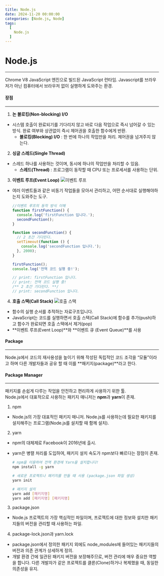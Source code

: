 ```yaml
---
title: Node.js
date: 2024-11-20 00:00:00
categories: [Node.js, Node]
tags:
  [
    Node.js
  ]
---
```


# **Node.js**
---
Chrome V8 JavaScript 엔진으로 빌드된 JavaScript 런타임. Javascript를 브라우저가 아닌 컴퓨터에서 브라우저 없이 실행하게 도와주는 환경.

#### **장점**
---
1. **논 블로킹(Non-blocking) I/O**
  - 시스템 호출이 완료되기를 기다리지 않고 바로 다음 작업으로 즉시 넘어갈 수 있는 방식. 완료 여부와 상관없이 즉시 제어권을 호출한 함수에게 반환.
    - **블로킹(Blocking) I/O** : 한 번에 하나의 작업만을 처리. 제어권을 넘겨주지 않는다.
2. **싱글 스레드(Single Thread)**
  - 스레드 하나를 사용하는 것이며, 동시에 하나의 작업만을 처리할 수 있음.
    - **스레드(Thread)** : 프로그램이 동작할 때 CPU 또는 프로세서를 사용하는 단위.
3. **이벤트 루프(Event Loop)**
![이벤트 루프](https://teamsparta.notion.site/image/https%3A%2F%2Fs3-us-west-2.amazonaws.com%2Fsecure.notion-static.com%2F8d06198c-fa60-4e13-aa89-c6a7171401d0%2F1520136407543.jpeg?table=block&id=59d8187f-f687-40d8-9527-00f80d784c56&spaceId=83c75a39-3aba-4ba4-a792-7aefe4b07895&width=1200&userId=&cache=v2)
  - 여러 이벤트들과 같은 비동기 작업들을 모아서 관리하고, 어떤 순서대로 실행해야하는지 도와주는 도구.   

    ```javascript
    //이벤트 루프의 동작 방식 이해  
    function firstFunction() {
      console.log('firstFunction 입니다.');
      secondFunction();
    }

    function secondFunction() {
      // 2 초간 기다린다.
      setTimeout(function () {
        console.log('secondFunction 입니다.');
      }, 2000);
    }

    firstFunction();
    console.log('전역 코드 실행 중!');

    // print: firstFunction 입니다.
    // print: 전역 코드 실행 중!
    /** 2 초간 기다린다. **/
    // print: secondFunction 입니다.
    ```

4. **호출 스택(Call Stack)**
![호출 스택](https://teamsparta.notion.site/image/https%3A%2F%2Fs3-us-west-2.amazonaws.com%2Fsecure.notion-static.com%2Fc0af91da-5c36-4389-9a06-7d8c92e9f7ac%2Fjs-event-loop-explained.png?table=block&id=302cca8a-87be-4174-a71e-fa74bb21ebb3&spaceId=83c75a39-3aba-4ba4-a792-7aefe4b07895&width=1360&userId=&cache=v2)
  - 함수의 실행 순서를 추적하는 자료구조입니다.
  - JavaScript는 코드를 실행하면서 호출 스택(Call Stack)에 함수를 추가(push)하고 함수가 완료되면 호출 스택에서 제거(pop)
  - **이벤트 루프(Event Loop)**와 **이벤트 큐 (Event Queue)**를 사용

#### **Package**
---
Node.js에서 코드의 재사용성을 높이기 위해 작성된 독립적인 코드 조각을 “모듈”이라고 하며 다른 개발자들과 공유 할 때 이를 **패키지(package)**라고 한다.

#### **Package Manager**
---
패키지를 손쉽게 다루는 작업을 안전하고 편리하게 사용하기 위한 툴.  
Node.js에서 대표적으로 사용하는 패키지 매니저는 **npm**과 **yarn**이 존재.

1. npm
 - Node.js의 가장 대표적인 패키지 매니저. Node.js를 사용하는데 필요한 패키지를 설치해주는 프로그램(Node.js를 설치할 때 함께 설치).
2. yarn
  - npm의 대체제로 Facebook이 2016년에 출시.
  - yarn은 병렬 처리를 도입하여, 패키지 설치 속도가 npm보다 빠르다는 장점이 존재.

    ```bash
    # npm을 이용하여 전역 환경에 Yarn을 설치합니다!
    npm install -g yarn

    # 새로운 프로젝트나 패키지를 만들 때 사용 (package.json 파일 생성)
    yarn init 

    # 패키지 설치
    yarn add [패키지명]
    yarn add [패키지명] [패키지명]
    ```

3. package.json
  - Node.js 프로젝트의 가장 핵심적인 파일이며, 프로젝트에 대한 정보와 설치한 패키지들의 버전을 관리할 때 사용하는 파일.
4. package-lock.json과 yarn.lock
  - package.json에서 정의한 패키지 외에도 node_modules에 들어있는 패키지들의 버전과 의존 관계가 상세하게 정의.
  - 개발 환경 간에 일관된 패키지 버전을 보장해주므로, 버전 관리에 매우 중요한 역할을 합니다. 다른 개발자가 같은 프로젝트를 클론(Clone)하거나 복제했을 때, 동일한 의존성을 유지.

